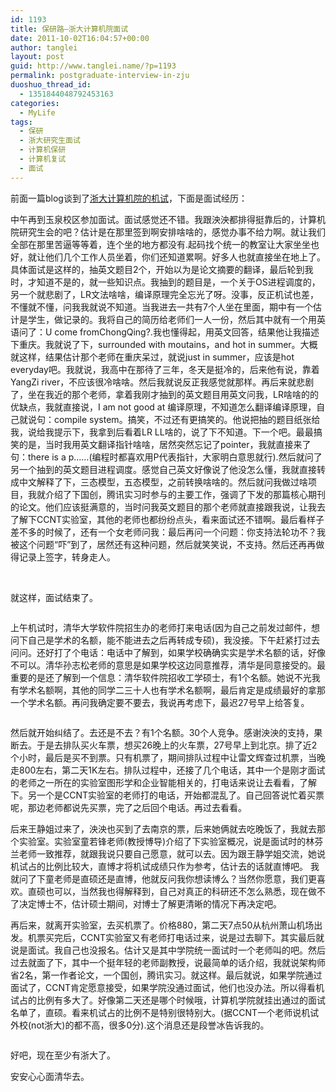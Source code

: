 ```yaml
---
id: 1193
title: 保研路—浙大计算机院面试
date: 2011-10-02T16:04:57+00:00
author: tanglei
layout: post
guid: http://www.tanglei.name/?p=1193
permalink: postgraduate-interview-in-zju
duoshuo_thread_id:
  - 1351844048792453163
categories:
  - MyLife
tags:
  - 保研
  - 浙大研究生面试
  - 计算机保研
  - 计算机复试
  - 面试
---
```

前面一篇blog谈到了[浙大计算机院的机试](http://www.tanglei.name/the-practise-on-pc-of-postgraduate-in-cs-zju/)，下面是面试经历：

中午再到玉泉校区参加面试。面试感觉还不错。我跟泱泱都排得挺靠后的，计算机院研究生会的吧？估计是在那里签到啊安排啥啥的，感觉办事不给力啊。就让我们全部在那里苦逼等等着，连个坐的地方都没有.起码找个统一的教室让大家坐坐也好，就让他们几个工作人员坐着，你们还知道累啊。好多人也就直接坐在地上了。具体面试是这样的，抽英文题目2个，开始以为是论文摘要的翻译，最后轮到我时，才知道不是的，就一些知识点。我抽到的题目是，一个关于OS进程调度的，另一个就悲剧了，LR文法啥啥，编译原理完全忘光了呀。没事，反正机试也差，不懂就不懂，问我我就说不知道。当我进去一共有7个人坐在里面，期中有一个估计是学生，做记录的。我将自己的简历给老师们一人一份，然后其中就有一个用英语问了：U come fromChongQing?.我也懂得起，用英文回答，结果他让我描述下重庆。我就说了下，surrounded with moutains，and hot in summer。大概就这样，结果估计那个老师在重庆呆过，就说just in summer，应该是hot everyday吧。我就说，我高中在那待了三年，冬天是挺冷的，后来他有说，靠着YangZi river，不应该很冷啥啥。然后我就说反正我感觉就那样。再后来就悲剧了，坐在我近的那个老师，拿着我刚才抽到的英文题目用英文问我，LR啥啥的的优缺点，我就直接说，I am not good at 编译原理，不知道怎么翻译编译原理，自己就说句：compile system。搞笑，不过还有更搞笑的。他说把抽的题目纸张给我，说给我提示下，我拿到后看着LR LL啥的，说了下不知道。下一个吧。最最搞笑的是，当时我用英文翻译指针啥啥，居然突然忘记了pointer，我就直接来了句：there is a p……(编程时都喜欢用P代表指针，大家明白意思就行).然后就问了另一个抽到的英文题目进程调度。感觉自己英文好像说了他没怎么懂，我就直接转成中文解释了下，三态模型，五态模型，之前转换啥啥的。然后就问我做过啥项目，我就介绍了下国创，腾讯实习时参与的主要工作，强调了下发的那篇核心期刊的论文。他们应该挺满意的，当时问我英文题目的那个老师就直接跟我说，让我去了解下CCNT实验室，其他的老师也都纷纷点头，看来面试还不错啊。最后看样子差不多的时候了，还有一个女老师问我：最后再问一个问题：你支持法轮功不？我被这个问题“吓”到了，居然还有这种问题，然后就笑笑说，不支持。然后还再再做得记录上签字，转身走人。

&nbsp;

<pre>就这样，面试结束了。</pre>

<pre></pre>

上午机试时，清华大学软件院招生办的老师打来电话(因为自己之前发过邮件，想问下自己是学术的名额，能不能进去之后再转成专硕)，我没接。下午赶紧打过去问问。还好打了个电话：电话中了解到，如果学校确确实实是学术名额的话，好像不可以。清华孙志松老师的意思是如果学校这边同意推荐，清华是同意接受的。最重要的是还了解到一个信息：清华软件院招收工学硕士，有1个名额。她说不光我有学术名额啊，其他的同学二三十人也有学术名额啊，最后肯定是成绩最好的拿那一个学术名额。再问我确定要不要去，我说再考虑下，最迟27号早上给答复。

<pre></pre>

然后就开始纠结了。去还是不去？有1个名额。30个人竞争。感谢泱泱的支持，果断去。于是去排队买火车票，想买26晚上的火车票，27号早上到北京。排了近2个小时，最后是买不到票。只有机票了，期间排队过程中让雷文辉查过机票，当晚走800左右，第二天1K左右。排队过程中，还接了几个电话，其中一个是刚才面试的老师之一所在的实验室图形学和企业智能相关的，打电话来说让去看看，了解下。另一个是CCNT实验室的老师打的电话，开始都混乱了。自己回答说忙着买票呢，那边老师都说先买票，完了之后回个电话。再过去看看。

后来王静姐过来了，泱泱也买到了去南京的票，后来她俩就去吃晚饭了，我就去那个实验室。实验室童若锋老师(教授博导)介绍了下实验室概况，说是面试时的林芬兰老师一致推荐，就跟我说只要自己愿意，就可以去。因为跟王静学姐交流，她说机试占的比例比较大，直博才将机试成绩只作为参考，估计去的话就直博吧。 我就问了下童老师是直硕还是直博，他就反问我你想读博么？当然你愿意，我们更喜欢。直硕也可以，当然我也得解释到，自己对真正的科研还不怎么熟悉，现在做不了决定博士不，估计硕士期间，对博士了解更清晰的情况下再决定吧。

再后来，就离开实验室，去买机票了。价格880，第二天7点50从杭州萧山机场出发。机票买完后，CCNT实验室又有老师打电话过来，说是过去聊下。其实最后就说是面试。我自己也没报名。估计又是其中学院统一面试时一个老师叫的吧。然后过去就面了下，其中一个挺年轻的老师副教授，说最简单的话介绍，我就说架构师省2名，第一作者论文，一个国创，腾讯实习。就这样。最后就说，如果学院通过面试了，CCNT肯定愿意接受，如果学院没通过面试，他们也没办法。所以得看机试占的比例有多大了。好像第二天还是哪个时候哦，计算机学院就挂出通过的面试名单了，直硕。看来机试占的比例不是特别很特别大。(据CCNT一个老师说机试外校(not浙大)的都不高，很多0分).这个消息还是段誉冰告诉我的。

<pre></pre>

<pre>好吧，现在至少有浙大了。</pre>

<pre>安安心心面清华去。</pre>
